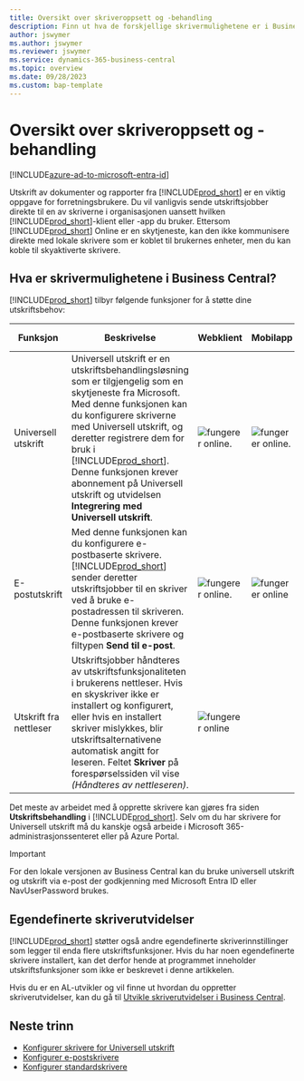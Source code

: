 ```yaml
---
title: Oversikt over skriveroppsett og -behandling
description: Finn ut hva de forskjellige skrivermulighetene er i Business Central
author: jswymer
ms.author: jswymer
ms.reviewer: jswymer
ms.service: dynamics-365-business-central
ms.topic: overview
ms.date: 09/28/2023
ms.custom: bap-template
---
```


# <a name="printer-setup-and-management-overview"></a>Oversikt over skriveroppsett og -behandling

[!INCLUDE[azure-ad-to-microsoft-entra-id](~/../shared-content/shared/azure-ad-to-microsoft-entra-id.md)]

Utskrift av dokumenter og rapporter fra [!INCLUDE[prod_short](includes/prod_short.md)] er en viktig oppgave for forretningsbrukere. Du vil vanligvis sende utskriftsjobber direkte til en av skriverne i organisasjonen uansett hvilken [!INCLUDE[prod_short](includes/prod_short.md)]-klient eller -app du bruker. Ettersom [!INCLUDE[prod_short](includes/prod_short.md)] Online er en skytjeneste, kan den ikke kommunisere direkte med lokale skrivere som er koblet til brukernes enheter, men du kan koble til skyaktiverte skrivere.

## <a name="what-are-your-printer-possibilities-in-business-central"></a>Hva er skrivermulighetene i Business Central?

[!INCLUDE[prod_short](includes/prod_short.md)] tilbyr følgende funksjoner for å støtte dine utskriftsbehov:

|Funksjon|Beskrivelse|Webklient| Mobilapp|App for Teams|
|-------|-----------|----------|-----------|--------------|
|Universell utskrift|Universell utskrift er en utskriftsbehandlingsløsning som er tilgjengelig som en skytjeneste fra Microsoft. Med denne funksjonen kan du konfigurere skriverne med Universell utskrift, og deretter registrere dem for bruk i [!INCLUDE[prod_short](includes/prod_short.md)]. Denne funksjonen krever abonnement på Universell utskrift og utvidelsen **Integrering med Universell utskrift**.|![fungerer online.](media/check.png)|![fungerer online.](media/check.png)|![fungerer online](media/check.png)|
|E-postutskrift|Med denne funksjonen kan du konfigurere e-postbaserte skrivere. [!INCLUDE[prod_short](includes/prod_short.md)] sender deretter utskriftsjobber til en skriver ved å bruke e-postadressen til skriveren. Denne funksjonen krever e-postbaserte skrivere og filtypen **Send til e-post**.|![fungerer online.](media/check.png)|![fungerer online](media/check.png)|![fungerer online](media/check.png)|
|Utskrift fra nettleser|Utskriftsjobber håndteres av utskriftsfunksjonaliteten i brukerens nettleser. Hvis en skyskriver ikke er installert og konfigurert, eller hvis en installert skriver mislykkes, blir utskriftsalternativene automatisk angitt for leseren. Feltet **Skriver** på forespørselssiden vil vise *(Håndteres av nettleseren)*.|![fungerer online](media/check.png)|||

Det meste av arbeidet med å opprette skrivere kan gjøres fra siden **Utskriftsbehandling** i [!INCLUDE[prod_short](includes/prod_short.md)]. Selv om du har skrivere for Universell utskrift må du kanskje også arbeide i Microsoft 365-administrasjonssenteret eller på Azure Portal.

> [!IMPORTANT]
> For den lokale versjonen av Business Central kan du bruke universell utskrift og utskrift via e-post der godkjenning med Microsoft Entra ID eller NavUserPassword brukes.

## <a name="custom-printer-extensions"></a>Egendefinerte skriverutvidelser

[!INCLUDE[prod_short](includes/prod_short.md)] støtter også andre egendefinerte skriverinnstillinger som legger til enda flere utskriftsfunksjoner. Hvis du har noen egendefinerte skrivere installert, kan det derfor hende at programmet inneholder utskriftsfunksjoner som ikke er beskrevet i denne artikkelen.

Hvis du er en AL-utvikler og vil finne ut hvordan du oppretter skriverutvidelser, kan du gå til [Utvikle skriverutvidelser i Business Central](/dynamics365/business-central/dev-itpro/developer/devenv-reports-printing).

## <a name="next-steps"></a>Neste trinn

- [Konfigurer skrivere for Universell utskrift](admin-printer-setup-universal-print.md)  
- [Konfigurer e-postskrivere](admin-printer-setup-email.md)  
- [Konfigurer standardskrivere](ui-specify-printer-selection-reports.md)
